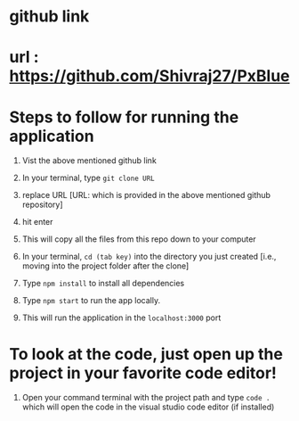 # github link

# url : https://github.com/Shivraj27/PxBlue

# Steps to follow for running the application

1. Vist the above mentioned github link

2. In your terminal, type `git clone URL`

3. replace URL [URL: which is provided in the above mentioned github repository]

4. hit enter

5. This will copy all the files from this repo down to your computer

6. In your terminal, `cd (tab key)` into the directory you just created [i.e., moving into the project folder after the clone]

7. Type `npm install` to install all dependencies

8. Type `npm start` to run the app locally.

9. This will run the application in the `localhost:3000` port

# To look at the code, just open up the project in your favorite code editor!

1. Open your command terminal with the project path and type `code .` which will open the code in the visual studio code editor (if installed)
